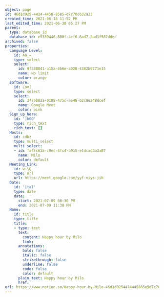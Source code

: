 ```yaml
---
object: page
id: 46d1d025-4414-4450-85e5-d7c70d632a23
created_time: 2021-06-18 11:52 PM
last_edited_time: 2021-06-30 05:27 PM
parent:
  type: database_id
  database_id: e9339446-880f-4ef0-8ad7-8ad1f507dded
archived: false
properties:
  Language Level:
    id: Aa_=
    type: select
    select:
      id: 9f580841-a15a-4b6e-a028-4382b9771e15
      name: No limit
      color: orange
  Software:
    id: Lov[
    type: select
    select:
      id: 3775b82a-0108-475c-ae48-b2c8e248dcef
      name: Google Meet
      color: pink
  Sign_up_here:
    id: ']hGQ'
    type: rich_text
    rich_text: []
  Hosts:
    id: cdbz
    type: multi_select
    multi_select:
    - id: fa4fc61a-c0ec-4fc4-b915-e1dcad3a3a87
      name: Milo
      color: default
  Meeting_Link:
    id: w~\Q
    type: url
    url: https://meet.google.com/yyf-viys-jih
  Date:
    id: '|tal'
    type: date
    date:
      start: 2021-07-09 08:30 PM
      end: 2021-07-09 11:30 PM
  Name:
    id: title
    type: title
    title:
    - type: text
      text:
        content: Happy hour by Milo
        link: 
      annotations:
        bold: false
        italic: false
        strikethrough: false
        underline: false
        code: false
        color: default
      plain_text: Happy hour by Milo
      href: 
url: https://www.notion.so/Happy-hour-by-Milo-46d1d0254414445085e5d7c70d632a23
---
```


